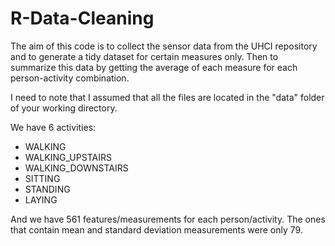 # R-Data-Cleaning

The aim of this code is to collect the sensor data from the UHCI repository and to generate a tidy dataset for certain measures only. Then to summarize this data by getting the average of each measure for each person-activity combination.

I need to note that I assumed that all the files are located in the "data" folder of your working directory.

We have 6 activities:
* WALKING
* WALKING_UPSTAIRS
* WALKING_DOWNSTAIRS
* SITTING
* STANDING
* LAYING

And we have 561 features/measurements for each person/activity. The ones that contain mean and standard deviation measurements were only 79.


